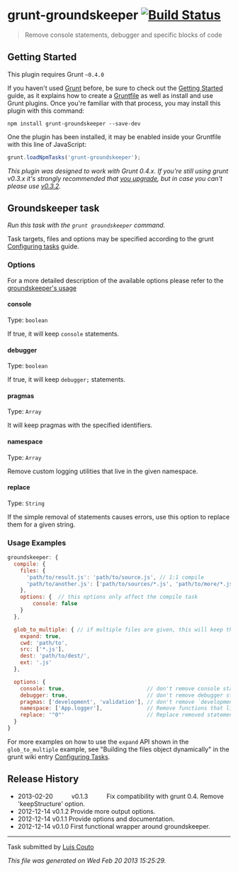 # grunt-groundskeeper [![Build Status](https://secure.travis-ci.org/Couto/grunt-groundskeeper.png?branch=master)](http://travis-ci.org/Couto/grunt-groundskeeper)

> Remove console statements, debugger and specific blocks of code



## Getting Started
This plugin requires Grunt `~0.4.0`

If you haven't used [Grunt](http://gruntjs.com/) before, be sure to check out the [Getting Started](http://gruntjs.com/getting-started) guide, as it explains how to create a [Gruntfile](http://gruntjs.com/sample-gruntfile) as well as install and use Grunt plugins. Once you're familiar with that process, you may install this plugin with this command:

```shell
npm install grunt-groundskeeper --save-dev
```

One the plugin has been installed, it may be enabled inside your Gruntfile with this line of JavaScript:

```js
grunt.loadNpmTasks('grunt-groundskeeper');
```

*This plugin was designed to work with Grunt 0.4.x. If you're still using grunt v0.3.x it's strongly recommended that [you upgrade](http://gruntjs.com/upgrading-from-0.3-to-0.4), but in case you can't please use [v0.3.2](https://github.com/gruntjs/grunt-contrib-coffee/tree/grunt-0.3-stable).*



## Groundskeeper task
_Run this task with the `grunt groundskeeper` command._

Task targets, files and options may be specified according to the grunt [Configuring tasks](http://gruntjs.com/configuring-tasks) guide.

### Options

For a more detailed description of the available options please refer to the [groundskeeper's usage](https://github.com/Couto/groundskeeper#usage)

#### console
Type: `boolean`

If true, it will keep `console` statements.

#### debugger
Type: `boolean`

If true, it will keep `debugger;` statements.

#### pragmas
Type: `Array`

It will keep pragmas with the specified identifiers.

#### namespace
Type: `Array`

Remove custom logging utilities that live in the given namespace.

#### replace
Type: `String`

If the simple removal of statements causes errors, use this option to replace them for a given string.

### Usage Examples

```js
groundskeeper: {
  compile: {
    files: {
      'path/to/result.js': 'path/to/source.js', // 1:1 compile
      'path/to/another.js': ['path/to/sources/*.js', 'path/to/more/*.js'] // clean up and concat into single file
    },
    options: {  // this options only affect the compile task
        console: false
    }
  },

  glob_to_multiple: { // if multiple files are given, this will keep the same folder structure and files
    expand: true,
    cwd: 'path/to',
    src: ['*.js'],
    dest: 'path/to/dest/',
    ext: '.js'
  },

  options: {
    console: true,                          // don't remove console statements
    debugger: true,                         // don't remove debugger statements
    pragmas: ['development', 'validation'], // don't remove `development` and `validation` pragmas
    namespace: ['App.logger'],              // Remove functions that live inside the App.logger namespace
    replace: '"0"'                          // Replace removed statements for the given string (note the extra quotes)
  }
}
```

For more examples on how to use the `expand` API shown in the `glob_to_multiple` example, see "Building the files object dynamically" in the grunt wiki entry [Configuring Tasks](http://gruntjs.com/configuring-tasks).


## Release History

 * 2013-02-20   v0.1.3   Fix compatibility with grunt 0.4. Remove 'keepStructure' option.
 * 2012-12-14   v0.1.2   Provide more output options. 
 * 2012-12-14   v0.1.1   Provide options and documentation.
 * 2012-12-14   v0.1.0   First functional wrapper around groundskeeper. 

---

Task submitted by [Luis Couto](http://15minuteslate.net)

*This file was generated on Wed Feb 20 2013 15:25:29.*
